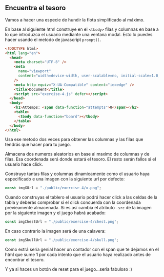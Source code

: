 ## Encuentra el tesoro

Vamos a hacer una especie de hundir la flota simplificado al máximo.

En base al siguiente html construye en el `<tbody>` filas y columnas en base a lo que introduzca el usuario mediante una ventana modal. Esto lo puedes hacer usando el metodo de javascript `prompt()`.

```html
<!DOCTYPE html>
<html lang="en">
  <head>
    <meta charset="UTF-8" />
    <meta
      name="viewport"
      content="width=device-width, user-scalable=no, initial-scale=1.0, maximum-scale=1.0, minimum-scale=1.0"
    />
    <meta http-equiv="X-UA-Compatible" content="ie=edge" />
    <title>Document</title>
    <script src="exercise-4.js" defer></script>
  </head>
  <body>
    <h1>Attemps: <span data-function="attempts">0</span></h1>
    <table>
      <tbody data-function="board"></tbody>
    </table>
  </body>
</html>
```

Usa ese metodo dos veces para obtener las columnas y las filas que tendrás que hacer para tu juego.

Almacena dos numeros aleatorios en base al maximo de columnas y de filas. Esa coordenada será donde estará el tesoro.
El resto serán fallos si el usuario hace click.

Construye tantas filas y columnas dinamicamente como el usuario haya especificado e una imagen con la siguiente url por defecto:

```js
const imgXUrl = "./public/exercise-4/x.png";
```

Cuando construyas el tablero el usuario podrá hacer click a las celdas de la tabla y deberás comprobar si el click concuerda con la coordenada previeamente almacenada. Si es así cambia el atributo `.src` de la imagen por la siguiente imagen y el juego habrá acabado:

```js
const imgChestUrl = "./public/exercise-4/chest.png";
```

En caso contrario la imagen será de una calavera:

```js
const imgSkullUrl = "./public/exercise-4/skull.png";
```

Como extrá sería genial hacer un contador con el span que te dejamos en el html que sume 1 por cada intento que el usuario haya realizado antes de encontrar el tesoro.

Y ya si haces un botón de reset para el juego...sería fabuloso :)
